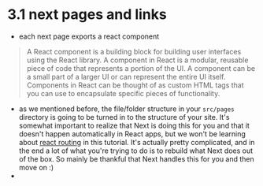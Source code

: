 # 3.1 next pages and links

- each next page exports a react component

>A React component is a building block for building user interfaces using the React library. A component in React is a modular, reusable piece of code that represents a portion of the UI. A component can be a small part of a larger UI or can represent the entire UI itself. Components in React can be thought of as custom HTML tags that you can use to encapsulate specific pieces of functionality.

- as we mentioned before, the file/folder structure in your `src/pages` directory is going to be turned in to the structure of your site. It's somewhat important to realize that Next is doing this for you and that it doesn't happen automatically in React apps, but we won't be learning about [react routing](https://hygraph.com/blog/routing-in-react) in this tutorial. It's actually pretty complicated, and in the end a lot of what you're trying to do is to rebuild what Next does out of the box. So mainly be thankful that Next handles this for you and then move on :)
- 